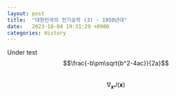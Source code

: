 ```yaml
---
layout: post
title:  "대한민국의 전기공학 (3) - 1950년대"
date:   2023-10-04 19:31:29 +0900
categories: History
---
```


Under test
$$\frac{-b\pm\sqrt{b^2-4ac}}{2a}$$<br>
$$ \nabla_\boldsymbol{x} J(\boldsymbol{x}) $$